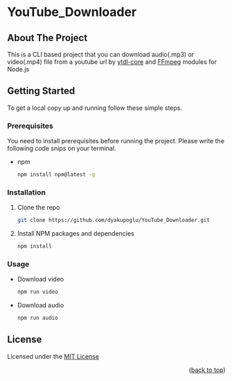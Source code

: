 # YouTube_Downloader

<!-- ABOUT THE PROJECT -->
## About The Project

This is a CLI based project that you can download audio(.mp3) or video(.mp4) file from a youtube url by [ytdl-core](https://www.npmjs.com/package/ytdl-core) and [FFmpeg](https://www.npmjs.com/package/ffmpeg) modules for Node.js

<!-- GETTING STARTED -->
## Getting Started

To get a local copy up and running follow these simple steps.

### Prerequisites

You need to install prerequisites before running the project. Please write the following code snips on your terminal.
* npm

  ```sh
  npm install npm@latest -g
  ```

### Installation

1. Clone the repo

   ```sh
   git clone https://github.com/dyakupoglu/YouTube_Downloader.git
   ```
2. Install NPM packages and dependencies

   ```sh
   npm install
   ```

### Usage

- Download video

   ```sh
   npm run video
   ```
- Download audio

   ```sh
   npm run audio
   ```
## License

Licensed under the [MIT License](https://github.com/dyakupoglu/YouTube_Downloader/blob/main/LICENSE)

<p align="right">(<a href="#top">back to top</a>)</p>
